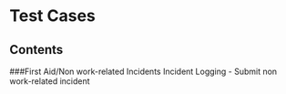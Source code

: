 # Test Cases
## Contents

###First Aid/Non work-related Incidents
Incident Logging - Submit non work-related incident
